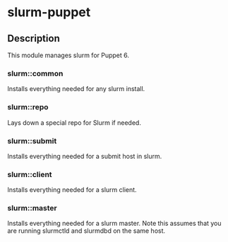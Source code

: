 # slurm-puppet

## Description
This module manages slurm for Puppet 6.

### slurm::common
Installs everything needed for any slurm install.

### slurm::repo
Lays down a special repo for Slurm if needed.

### slurm::submit
Installs everything needed for a submit host in slurm.

### slurm::client
Installs everything needed for a slurm client.

### slurm::master
Installs everything needed for a slurm master.  Note this assumes that you are running slurmctld and slurmdbd on the same host.
